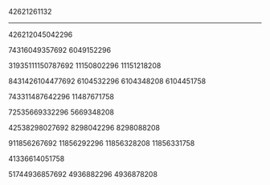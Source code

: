 


42621261132

***


426212045042296

74316049357692
6049152296


31935111150787692
11150802296
11151218208

8431426104477692
6104532296
6104348208
6104451758

743311487642296
11487671758

72535669332296
5669348208

42538298027692
8298042296
8298088208

911856267692
11856292296
11856328208
11856331758

41336614051758

51744936857692
4936882296
4936878208

